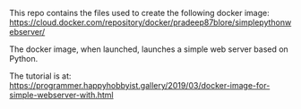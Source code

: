 This repo contains the files used to create the following docker image:
https://cloud.docker.com/repository/docker/pradeep87blore/simplepythonwebserver/

The docker image, when launched, launches a simple web server based on Python. 

The tutorial is at: 
https://programmer.happyhobbyist.gallery/2019/03/docker-image-for-simple-webserver-with.html